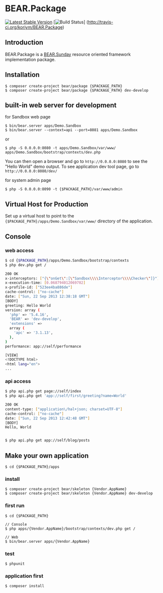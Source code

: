 BEAR.Package
=============================

[![Latest Stable Version](https://poser.pugx.org/bear/package/v/stable.png)](https://packagist.org/packages/bear/package) [![Build Status](https://secure.travis-ci.org/koriym/BEAR.Package.png?branch=master)] (http://travis-ci.org/koriym/BEAR.Package)

Introduction
------------

BEAR.Package is a [BEAR.Sunday](https://github.com/koriym/BEAR.Sunday) resource oriented framework implementation package.

Installation
------------

    $ composer create-project bear/package {$PACKAGE_PATH}
    $ composer create-project bear/package {$PACKAGE_PATH} dev-develop

built-in web server for development
------------------

for Sandbox web page

    $ bin/bear.server apps/Demo.Sandbox
    $ bin/bear.server --context=api --port=8081 apps/Demo.Sandbox

or

    $ php -S 0.0.0.0:8080 -t apps/Demo.Sandbox/var/www/ apps/Demo.Sandbox/bootstrap/contexts/dev.php

You can then open a browser and go to `http://0.0.0.0:8080` to see the "Hello World" demo output. To see application dev tool page, go to `http://0.0.0.0:8080/dev/`

for system admin page

    $ php -S 0.0.0.0:8090 -t {$PACKAGE_PATH}/var/www/admin

Virtual Host for Production
------------

Set up a virtual host to point to the `{$PACKAGE_PATH}/apps/Demo.Sandbox/var/www/` directory of the application.

Console
-------

### web access

```bash
$ cd {$PACKAGE_PATH}/apps/Demo.Sandbox/bootstrap/contexts
$ php dev.php get /

200 OK
x-interceptors: ["{\"onGet\":[\"Sandbox\\\\Interceptor\\\\Checker\"]}"]
x-execution-time: [0.068794012069702]
x-profile-id: ["523ee4ba886de"]
cache-control: ["no-cache"]
date: ["Sun, 22 Sep 2013 12:38:18 GMT"]
[BODY]
greeting: Hello World
version: array (
  'php' => '5.4.16',
  'BEAR' => 'dev-develop',
  'extensions' => 
  array (
    'apc' => '3.1.13',
  ),
)
performance: app://self/performance

[VIEW]
<!DOCTYPE html>
<html lang="en">
...
```

### api access

```bash
$ php api.php get page://self/index
$ php api.php get 'app://self/first/greeting?name=World'

200 OK
content-type: ["application\/hal+json; charset=UTF-8"]
cache-control: ["no-cache"]
date: ["Sun, 22 Sep 2013 12:42:48 GMT"]
[BODY]
Hello, World


$ php api.php get app://self/blog/posts
```

Make your own application
-------------------------

    $ cd {$PACKAGE_PATH}/apps

### install

    $ composer create-project bear/skeleton {Vendor.AppName}
    $ composer create-project bear/skeleton {Vendor.AppName} dev-develop

### first run

    $ cd {$PACKAGE_PATH}

    // Console
    $ php apps/{Vendor.AppName}/bootstrap/contexts/dev.php get /

    // Web
    $ bin/bear.server apps/{Vendor.AppName}

### test

    $ phpunit

### application first

    $ composer install
